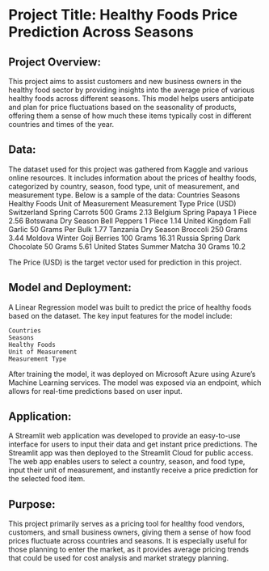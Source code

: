 # Project Title: Healthy Foods Price Prediction Across Seasons
## Project Overview:

This project aims to assist customers and new business owners in the healthy food sector by providing insights into the average price of various healthy foods across different seasons. This model helps users anticipate and plan for price fluctuations based on the seasonality of products, offering them a sense of how much these items typically cost in different countries and times of the year.

## Data:

The dataset used for this project was gathered from Kaggle and various online resources. It includes information about the prices of healthy foods, categorized by country, season, food type, unit of measurement, and measurement type. Below is a sample of the data:
Countries	Seasons	Healthy Foods	Unit of Measurement	Measurement Type	Price (USD)
Switzerland	Spring	Carrots	500	Grams	2.13
Belgium	Spring	Papaya	1	Piece	2.56
Botswana	Dry Season	Bell Peppers	1	Piece	1.14
United Kingdom	Fall	Garlic	50	Grams Per Bulk	1.77
Tanzania	Dry Season	Broccoli	250	Grams	3.44
Moldova	Winter	Goji Berries	100	Grams	16.31
Russia	Spring	Dark Chocolate	50	Grams	5.61
United States	Summer	Matcha	30	Grams	10.2

The Price (USD) is the target vector used for prediction in this project.

## Model and Deployment:

A Linear Regression model was built to predict the price of healthy foods based on the dataset. The key input features for the model include:

    Countries
    Seasons
    Healthy Foods
    Unit of Measurement
    Measurement Type

After training the model, it was deployed on Microsoft Azure using Azure’s Machine Learning services. The model was exposed via an endpoint, which allows for real-time predictions based on user input.

## Application:

A Streamlit web application was developed to provide an easy-to-use interface for users to input their data and get instant price predictions. The Streamlit app was then deployed to the Streamlit Cloud for public access. The web app enables users to select a country, season, and food type, input their unit of measurement, and instantly receive a price prediction for the selected food item.

## Purpose:

This project primarily serves as a pricing tool for healthy food vendors, customers, and small business owners, giving them a sense of how food prices fluctuate across countries and seasons. It is especially useful for those planning to enter the market, as it provides average pricing trends that could be used for cost analysis and market strategy planning.
